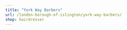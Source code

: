 ```yaml
---
title: "York Way Barbers"
url: /london-borough-of-islington/york-way-barbers/
shop: hairdresser
---
```

